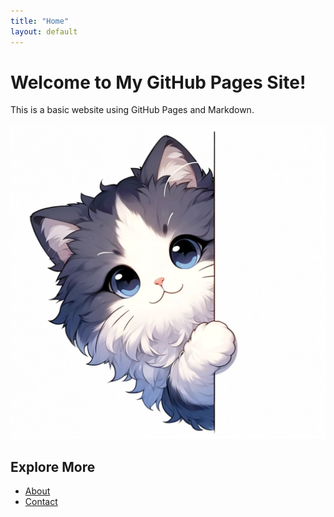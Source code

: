 ```yaml
---
title: "Home"
layout: default
---
```


# Welcome to My GitHub Pages Site!

This is a basic website using GitHub Pages and Markdown.

![An example image](assets/example.png)

## Explore More
- [About](about.md)
- [Contact](contact.md)
